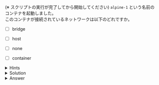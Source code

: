 (※ スクリプトの実行が完了してから開始してください)
`alpine-1` という名前のコンテナを起動しました。  
このコンテナが接続されているネットワークは以下のどれですか。

- [ ] bridge
- [ ] host
- [ ] none
- [ ] container


<details>
  <summary>Hints</summary>

`docker container inspect` コマンドを使用します。

</details>

<details>
  <summary>Solution</summary>

`docker container inspect alpine-1`{{execute}} コマンドを実行し、`Networks` セクションを確認します。

</details>

<details>
  <summary>Answer</summary>

bridge

</details>
